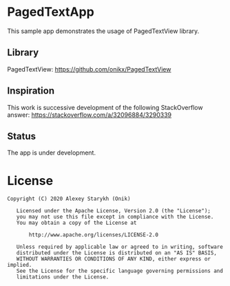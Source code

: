 # PagedTextApp
This sample app demonstrates the usage of PagedTextView library.

## Library
PagedTextView: https://github.com/onikx/PagedTextView

## Inspiration
This work is successive development of the following StackOverflow answer: https://stackoverflow.com/a/32096884/3290339

## Status
The app is under development.

# License
```
Copyright (C) 2020 Alexey Starykh (Onik)

   Licensed under the Apache License, Version 2.0 (the "License");
   you may not use this file except in compliance with the License.
   You may obtain a copy of the License at

       http://www.apache.org/licenses/LICENSE-2.0

   Unless required by applicable law or agreed to in writing, software
   distributed under the License is distributed on an "AS IS" BASIS,
   WITHOUT WARRANTIES OR CONDITIONS OF ANY KIND, either express or implied.
   See the License for the specific language governing permissions and
   limitations under the License.
```

